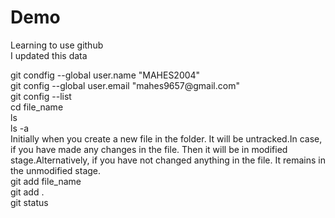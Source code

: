 # Demo
Learning to use github
<br>
I updated this data
<p>
git condfig --global user.name "MAHES2004"
<br>
git config --global user.email "mahes9657@gmail.com"
<br>
git config --list
<br>
cd file_name
<br>
ls <!-- It helps to see the files inside the folder -->
<br>
ls -a <!-- It helps to dispay the hidden files inside the folder-->
<br>
Initially when you create a new file in the folder. It will be untracked.In case, if you have made any changes in the file. Then it will be in modified stage.Alternatively, if you have not changed anything in the file. It remains in the unmodified stage.  
<br>
git add file_name
<br>
git add . <!-- Inorder to add the entire changes made in the file -->
<br>
git status
</p>